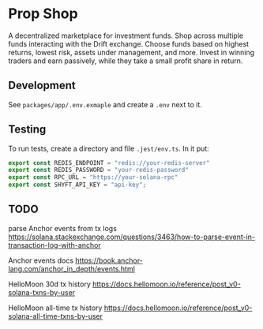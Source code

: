 # Prop Shop

A decentralized marketplace for investment funds. Shop across multiple funds interacting with the Drift exchange.
Choose funds based on highest returns, lowest risk, assets under management, and more.
Invest in winning traders and earn passively, while they take a small profit share in return.

## Development

See `packages/app/.env.exmaple` and create a `.env` next to it.

## Testing

To run tests, create a directory and file `.jest/env.ts`.
In it put:

```typescript
export const REDIS_ENDPOINT = "redis://your-redis-server"
export const REDIS_PASSWORD = "your-redis-password"
export const RPC_URL = "https://your-solana-rpc"
export const SHYFT_API_KEY = "api-key";
```

## TODO

parse Anchor events from tx logs
https://solana.stackexchange.com/questions/3463/how-to-parse-event-in-transaction-log-with-anchor

Anchor events docs
https://book.anchor-lang.com/anchor_in_depth/events.html

HelloMoon 30d tx history
https://docs.hellomoon.io/reference/post_v0-solana-txns-by-user

HelloMoon all-time tx history
https://docs.hellomoon.io/reference/post_v0-solana-all-time-txns-by-user